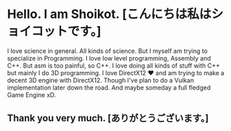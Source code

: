 # Hello. I am Shoikot. [こんにちは私はショイコットです。]
I love science in general. All kinds of science.
But I myself am trying to specialize in Programming.
I love low level programming, Assembly and C++.
But asm is too painful, so C++. I love doing all
kinds of stuff with C++ but mainly I do 3D programming.
I love DirectX12 ❤️ and am trying to make a decent
3D engine with DirectX12. Though I've plan to
do a Vulkan implementation later down the road.
And maybe someday a full fledged Game Engine xD.
## Thank you very much. [ありがとうございます。]
<!--
**razerx100/razerx100** is a ✨ _special_ ✨ repository because its `README.md` (this file) appears on your GitHub profile.

Here are some ideas to get you started:

- 🔭 I’m currently working on ...
- 🌱 I’m currently learning ...
- 👯 I’m looking to collaborate on ...
- 🤔 I’m looking for help with ...
- 💬 Ask me about ...
- 📫 How to reach me: ...
- 😄 Pronouns: ...
- ⚡ Fun fact: ...
-->
